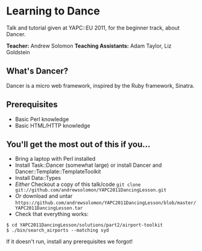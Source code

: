 Learning to Dance
=================

Talk and tutorial given at YAPC::EU 2011, for the beginner track, about Dancer.

<b>Teacher:</b> Andrew Solomon <b>Teaching Assistants:</b> Adam Taylor, Liz Goldstein


What's Dancer?
--------------

Dancer is a micro web framework, inspired by the Ruby framework, Sinatra.

Prerequisites
-------------

* Basic Perl knowledge
* Basic HTML/HTTP knowledge

You'll get the most out of this if you...
-----------------------------------------

* Bring a laptop with Perl installed
* Install Task::Dancer (somewhat large) or install Dancer and Dancer::Template::TemplateToolkit
* Install Data::Types
* *Either* Checkout a copy of this talk/code ```git clone git://github.com/andrewsolomon/YAPC2011DancingLesson.git``` 
* *Or* download and untar ```https://github.com/andrewsolomon/YAPC2011DancingLesson/blob/master/YAPC2011DancingLesson.tar```
* Check that everything works:

```
$ cd YAPC2011DancingLesson/solutions/part2/airport-toolkit
$ ./bin/search_airports --matching syd
```

If it doesn't run, install any prerequisites we forgot!


